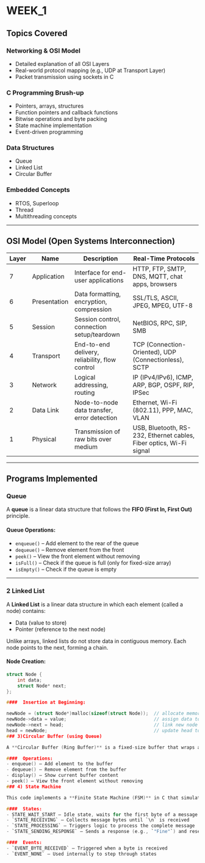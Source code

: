 # WEEK_1

## Topics Covered

###  Networking & OSI Model
- Detailed explanation of all OSI Layers  
- Real-world protocol mapping (e.g., UDP at Transport Layer)  
- Packet transmission using sockets in C  

###  C Programming Brush-up
- Pointers, arrays, structures  
- Function pointers and callback functions  
- Bitwise operations and byte packing  
- State machine implementation  
- Event-driven programming  

###  Data Structures
- Queue  
- Linked List  
- Circular Buffer  

###  Embedded Concepts
- RTOS, Superloop  
- Thread  
- Multithreading concepts  

---

##  OSI Model (Open Systems Interconnection)

| Layer | Name         | Description                                   | Real-Time Protocols                                                  |
|-------|--------------|-----------------------------------------------|----------------------------------------------------------------------|
| 7     | Application  | Interface for end-user applications           | HTTP, FTP, SMTP, DNS, MQTT, chat apps, browsers                      |
| 6     | Presentation | Data formatting, encryption, compression      | SSL/TLS, ASCII, JPEG, MPEG, UTF-8                                    |
| 5     | Session      | Session control, connection setup/teardown    | NetBIOS, RPC, SIP, SMB                                               |
| 4     | Transport    | End-to-end delivery, reliability, flow control| TCP (Connection-Oriented), UDP (Connectionless), SCTP               |
| 3     | Network      | Logical addressing, routing                   | IP (IPv4/IPv6), ICMP, ARP, BGP, OSPF, RIP, IPSec                     |
| 2     | Data Link    | Node-to-node data transfer, error detection   | Ethernet, Wi-Fi (802.11), PPP, MAC, VLAN                             |
| 1     | Physical     | Transmission of raw bits over medium          | USB, Bluetooth, RS-232, Ethernet cables, Fiber optics, Wi-Fi signal |

---

##  Programs Implemented

###  Queue
A **queue** is a linear data structure that follows the **FIFO (First In, First Out)** principle.

#### Queue Operations:
- `enqueue()` – Add element to the rear of the queue  
- `dequeue()` – Remove element from the front  
- `peek()` – View the front element without removing  
- `isFull()` – Check if the queue is full (only for fixed-size array)  
- `isEmpty()` – Check if the queue is empty  

---

### 2 Linked List
A **Linked List** is a linear data structure in which each element (called a node) contains:

- Data (value to store)  
- Pointer (reference to the next node)  

Unlike arrays, linked lists do not store data in contiguous memory. Each node points to the next, forming a chain.

#### Node Creation:
```c
struct Node {
    int data;
    struct Node* next;
};

####  Insertion at Beginning:

newNode = (struct Node*)malloc(sizeof(struct Node));  // allocate memory for new node  
newNode->data = value;                                // assign data to the new node  
newNode->next = head;                                 // link new node to current head  
head = newNode;                                       // update head to point to new node
### 3)Circular Buffer (using Queue)

A **Circular Buffer (Ring Buffer)** is a fixed-size buffer that wraps around when it reaches the end, working like a queue.

####  Operations:
- enqueue() – Add element to the buffer  
- dequeue() – Remove element from the buffer  
- display() – Show current buffer content  
- peek() – View the front element without removing  
### 4️) State Machine

This code implements a **Finite State Machine (FSM)** in C that simulates receiving and processing messages byte-by-byte.

####  States:
- STATE_WAIT_START – Idle state, waits for the first byte of a message  
- `STATE_RECEIVING` – Collects message bytes until `\n` is received  
- `STATE_PROCESSING` – Triggers logic to process the complete message  
- `STATE_SENDING_RESPONSE` – Sends a response (e.g., `"Fine"`) and resets  

####  Events:
- `EVENT_BYTE_RECEIVED` – Triggered when a byte is received  
- `EVENT_NONE` – Used internally to step through states  
